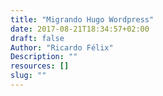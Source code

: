 ```yaml
---
title: "Migrando Hugo Wordpress"
date: 2017-08-21T18:34:57+02:00
draft: false
Author: "Ricardo Félix"
Description: ""
resources: []
slug: ""
---
```

